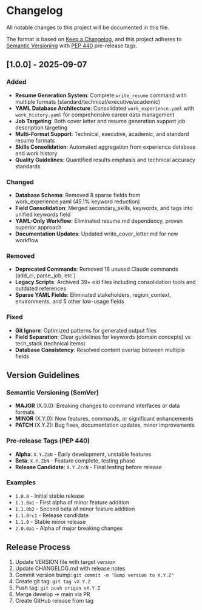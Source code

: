 # Changelog

All notable changes to this project will be documented in this file.

The format is based on [Keep a Changelog](https://keepachangelog.com/en/1.0.0/),
and this project adheres to [Semantic Versioning](https://semver.org/spec/v2.0.0.html) with [PEP 440](https://peps.python.org/pep-0440/) pre-release tags.

## [1.0.0] - 2025-09-07

### Added
- **Resume Generation System**: Complete `write_resume` command with multiple formats (standard/technical/executive/academic)
- **YAML Database Architecture**: Consolidated `work_experience.yaml` with `work_history.yaml` for comprehensive career data management
- **Job Targeting**: Both cover letter and resume generation support job description targeting
- **Multi-Format Support**: Technical, executive, academic, and standard resume formats
- **Skills Consolidation**: Automated aggregation from experience database and work history
- **Quality Guidelines**: Quantified results emphasis and technical accuracy standards

### Changed  
- **Database Schema**: Removed 8 sparse fields from work_experience.yaml (45.1% keyword reduction)
- **Field Consolidation**: Merged secondary_skills, keywords, and tags into unified keywords field
- **YAML-Only Workflow**: Eliminated resume.md dependency, proven superior approach
- **Documentation Updates**: Updated write_cover_letter.md for new workflow

### Removed
- **Deprecated Commands**: Removed 16 unused Claude commands (add_ci, parse_job, etc.)
- **Legacy Scripts**: Archived 39+ old files including consolidation tools and outdated references
- **Sparse YAML Fields**: Eliminated stakeholders, region_context, environments, and 5 other low-usage fields

### Fixed
- **Git Ignore**: Optimized patterns for generated output files
- **Field Separation**: Clear guidelines for keywords (domain concepts) vs tech_stack (technical items)
- **Database Consistency**: Resolved content overlap between multiple fields

## Version Guidelines

### Semantic Versioning (SemVer)
- **MAJOR** (X.0.0): Breaking changes to command interfaces or data formats
- **MINOR** (X.Y.0): New features, commands, or significant enhancements  
- **PATCH** (X.Y.Z): Bug fixes, documentation updates, minor improvements

### Pre-release Tags (PEP 440)
- **Alpha**: `X.Y.ZaN` - Early development, unstable features
- **Beta**: `X.Y.ZbN` - Feature complete, testing phase  
- **Release Candidate**: `X.Y.ZrcN` - Final testing before release

### Examples
- `1.0.0` - Initial stable release
- `1.1.0a1` - First alpha of minor feature addition
- `1.1.0b2` - Second beta of minor feature addition  
- `1.1.0rc1` - Release candidate
- `1.1.0` - Stable minor release
- `2.0.0a1` - Alpha of major breaking changes

## Release Process
1. Update VERSION file with target version
2. Update CHANGELOG.md with release notes
3. Commit version bump: `git commit -m "Bump version to X.Y.Z"`
4. Create git tag: `git tag vX.Y.Z`
5. Push tag: `git push origin vX.Y.Z`  
6. Merge develop → main via PR
7. Create GitHub release from tag